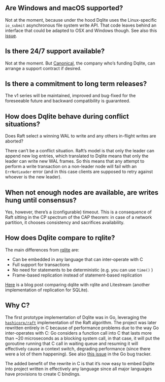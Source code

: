 ## Are Windows and macOS supported?

Not at the moment, because under the hood Dqlite uses the Linux-specific `io_submit` asynchronous file system write API. That code leaves behind an interface that could be adapted to OSX and Windows though. See also this [issue](https://github.com/canonical/go-dqlite/issues/21).

## Is there 24/7 support available?

Not at the moment. But [Canonical](https://www.canonical.com), the company who’s funding Dqlite, can arrange a support contract if desired.

## Is there a commitment to long term releases?

The v1 series will be maintained, improved and bug-fixed for the foreseeable future and backward compatibility is guaranteed.

## How does Dqlite behave during conflict situations?

Does Raft select a winning WAL to write and any others in-flight writes are aborted?

There can’t be a conflict situation. Raft’s model is that only the leader can append new log entries, which translated to Dqlite means that only the leader can write new WAL frames. So this means that any attempt to perform a write transaction on a non-leader node will fail with an `ErrNotLeader` error (and in this case clients are supposed to retry against whoever is the new leader).

## When not enough nodes are available, are writes hung until consensus?

Yes, however, there’s a (configurable) timeout. This is a consequence of Raft sitting in the CP spectrum of the CAP theorem: in case of a network partition, it chooses consistency and sacrifices availability.

## How does Dqlite compare to rqlite?

The main differences from [rqlite](https://github.com/rqlite/rqlite) are:

* Can be embedded in any language that can inter-operate with C
* Full support for transactions
* No need for statements to be deterministic (e.g. you can use `time()` )
* Frame-based replication instead of statement-based replication

[Here](https://gcore.com/blog/comparing-litestream-rqlite-dqlite/) is a blog post comparing dqlite with rqlite and Litestream (another implementation of replication for SQLite).

## Why C?

The first prototype implementation of Dqlite was in Go, leveraging the [`hashicorp/raft`](https://github.com/hashicorp/raft/) implementation of the Raft algorithm. The project was later rewritten entirely in C because of performance problems due to the way Go inter-operates with C: Go considers a function call into C that lasts more than ~20 microseconds as a blocking system call, in that case, it will put the goroutine running that C call in waiting queue and resuming it will effectively cause a context switch, degrading performance (since there were a lot of them happening). See also [this issue](https://github.com/golang/go/issues/19574) in the Go bug tracker.

The added benefit of the rewrite in C is that it’s now easy to embed Dqlite into project written in effectively any language since all major languages have provisions to create C bindings.
